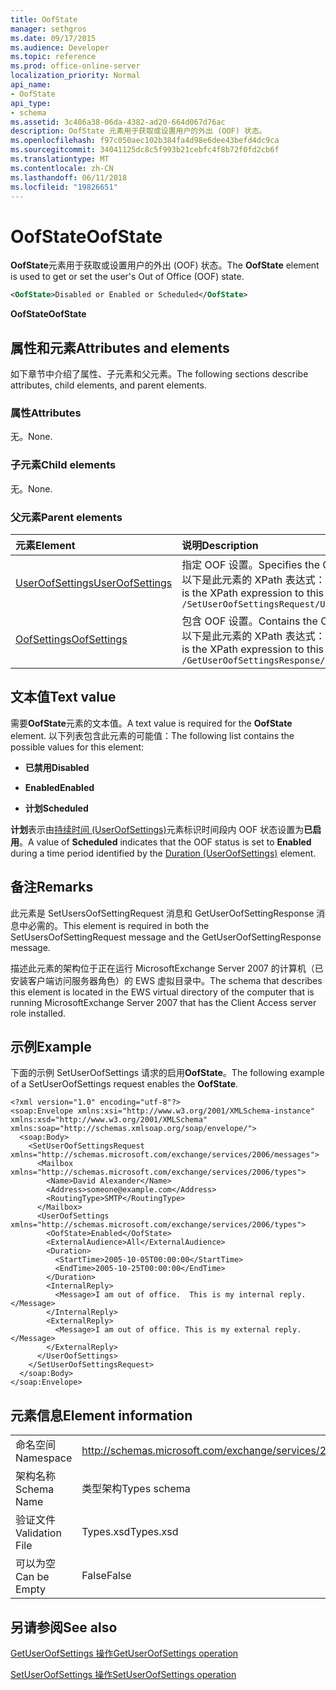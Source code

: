 ```yaml
---
title: OofState
manager: sethgros
ms.date: 09/17/2015
ms.audience: Developer
ms.topic: reference
ms.prod: office-online-server
localization_priority: Normal
api_name:
- OofState
api_type:
- schema
ms.assetid: 3c486a38-06da-4382-ad20-664d067d76ac
description: OofState 元素用于获取或设置用户的外出 (OOF) 状态。
ms.openlocfilehash: f97c050aec102b384fa4d98e6dee43befd4dc9ca
ms.sourcegitcommit: 34041125dc8c5f993b21cebfc4f8b72f0fd2cb6f
ms.translationtype: MT
ms.contentlocale: zh-CN
ms.lasthandoff: 06/11/2018
ms.locfileid: "19826651"
---
```

# <a name="oofstate"></a><span data-ttu-id="6ad41-103">OofState</span><span class="sxs-lookup"><span data-stu-id="6ad41-103">OofState</span></span>

<span data-ttu-id="6ad41-104">**OofState**元素用于获取或设置用户的外出 (OOF) 状态。</span><span class="sxs-lookup"><span data-stu-id="6ad41-104">The **OofState** element is used to get or set the user's Out of Office (OOF) state.</span></span> 
  
```xml
<OofState>Disabled or Enabled or Scheduled</OofState>
```

 <span data-ttu-id="6ad41-105">**OofState**</span><span class="sxs-lookup"><span data-stu-id="6ad41-105">**OofState**</span></span>
## <a name="attributes-and-elements"></a><span data-ttu-id="6ad41-106">属性和元素</span><span class="sxs-lookup"><span data-stu-id="6ad41-106">Attributes and elements</span></span>

<span data-ttu-id="6ad41-107">如下章节中介绍了属性、子元素和父元素。</span><span class="sxs-lookup"><span data-stu-id="6ad41-107">The following sections describe attributes, child elements, and parent elements.</span></span>
  
### <a name="attributes"></a><span data-ttu-id="6ad41-108">属性</span><span class="sxs-lookup"><span data-stu-id="6ad41-108">Attributes</span></span>

<span data-ttu-id="6ad41-109">无。</span><span class="sxs-lookup"><span data-stu-id="6ad41-109">None.</span></span>
  
### <a name="child-elements"></a><span data-ttu-id="6ad41-110">子元素</span><span class="sxs-lookup"><span data-stu-id="6ad41-110">Child elements</span></span>

<span data-ttu-id="6ad41-111">无。</span><span class="sxs-lookup"><span data-stu-id="6ad41-111">None.</span></span>
  
### <a name="parent-elements"></a><span data-ttu-id="6ad41-112">父元素</span><span class="sxs-lookup"><span data-stu-id="6ad41-112">Parent elements</span></span>

|<span data-ttu-id="6ad41-113">**元素**</span><span class="sxs-lookup"><span data-stu-id="6ad41-113">**Element**</span></span>|<span data-ttu-id="6ad41-114">**说明**</span><span class="sxs-lookup"><span data-stu-id="6ad41-114">**Description**</span></span>|
|:-----|:-----|
|[<span data-ttu-id="6ad41-115">UserOofSettings</span><span class="sxs-lookup"><span data-stu-id="6ad41-115">UserOofSettings</span></span>](useroofsettings.md) <br/> |<span data-ttu-id="6ad41-116">指定 OOF 设置。</span><span class="sxs-lookup"><span data-stu-id="6ad41-116">Specifies the OOF settings.</span></span>  <br/> <span data-ttu-id="6ad41-117">以下是此元素的 XPath 表达式：</span><span class="sxs-lookup"><span data-stu-id="6ad41-117">The following is the XPath expression to this element:</span></span>  <br/>  `/SetUserOofSettingsRequest/UserOofSettings` <br/> |
|[<span data-ttu-id="6ad41-118">OofSettings</span><span class="sxs-lookup"><span data-stu-id="6ad41-118">OofSettings</span></span>](oofsettings.md) <br/> |<span data-ttu-id="6ad41-119">包含 OOF 设置。</span><span class="sxs-lookup"><span data-stu-id="6ad41-119">Contains the OOF settings.</span></span>  <br/> <span data-ttu-id="6ad41-120">以下是此元素的 XPath 表达式：</span><span class="sxs-lookup"><span data-stu-id="6ad41-120">The following is the XPath expression to this element:</span></span>  <br/>  `/GetUserOofSettingsResponse/OofSettings` <br/> |
   
## <a name="text-value"></a><span data-ttu-id="6ad41-121">文本值</span><span class="sxs-lookup"><span data-stu-id="6ad41-121">Text value</span></span>

<span data-ttu-id="6ad41-122">需要**OofState**元素的文本值。</span><span class="sxs-lookup"><span data-stu-id="6ad41-122">A text value is required for the **OofState** element.</span></span> <span data-ttu-id="6ad41-123">以下列表包含此元素的可能值：</span><span class="sxs-lookup"><span data-stu-id="6ad41-123">The following list contains the possible values for this element:</span></span> 
  
- <span data-ttu-id="6ad41-124">**已禁用**</span><span class="sxs-lookup"><span data-stu-id="6ad41-124">**Disabled**</span></span>
    
- <span data-ttu-id="6ad41-125">**Enabled**</span><span class="sxs-lookup"><span data-stu-id="6ad41-125">**Enabled**</span></span>
    
- <span data-ttu-id="6ad41-126">**计划**</span><span class="sxs-lookup"><span data-stu-id="6ad41-126">**Scheduled**</span></span>
    
<span data-ttu-id="6ad41-127">**计划**表示由[持续时间 (UserOofSettings)](duration-useroofsettings.md)元素标识时间段内 OOF 状态设置为**已启用**。</span><span class="sxs-lookup"><span data-stu-id="6ad41-127">A value of **Scheduled** indicates that the OOF status is set to **Enabled** during a time period identified by the [Duration (UserOofSettings)](duration-useroofsettings.md) element.</span></span> 
  
## <a name="remarks"></a><span data-ttu-id="6ad41-128">备注</span><span class="sxs-lookup"><span data-stu-id="6ad41-128">Remarks</span></span>

<span data-ttu-id="6ad41-129">此元素是 SetUsersOofSettingRequest 消息和 GetUserOofSettingResponse 消息中必需的。</span><span class="sxs-lookup"><span data-stu-id="6ad41-129">This element is required in both the SetUsersOofSettingRequest message and the GetUserOofSettingResponse message.</span></span>
  
<span data-ttu-id="6ad41-130">描述此元素的架构位于正在运行 MicrosoftExchange Server 2007 的计算机（已安装客户端访问服务器角色）的 EWS 虚拟目录中。</span><span class="sxs-lookup"><span data-stu-id="6ad41-130">The schema that describes this element is located in the EWS virtual directory of the computer that is running MicrosoftExchange Server 2007 that has the Client Access server role installed.</span></span>
  
## <a name="example"></a><span data-ttu-id="6ad41-131">示例</span><span class="sxs-lookup"><span data-stu-id="6ad41-131">Example</span></span>

<span data-ttu-id="6ad41-132">下面的示例 SetUserOofSettings 请求的启用**OofState**。</span><span class="sxs-lookup"><span data-stu-id="6ad41-132">The following example of a SetUserOofSettings request enables the **OofState**.</span></span>
  
```
<?xml version="1.0" encoding="utf-8"?>
<soap:Envelope xmlns:xsi="http://www.w3.org/2001/XMLSchema-instance" xmlns:xsd="http://www.w3.org/2001/XMLSchema" xmlns:soap="http://schemas.xmlsoap.org/soap/envelope/">
  <soap:Body>
    <SetUserOofSettingsRequest xmlns="http://schemas.microsoft.com/exchange/services/2006/messages">
      <Mailbox xmlns="http://schemas.microsoft.com/exchange/services/2006/types">
        <Name>David Alexander</Name>
        <Address>someone@example.com</Address>
        <RoutingType>SMTP</RoutingType>
      </Mailbox>
      <UserOofSettings xmlns="http://schemas.microsoft.com/exchange/services/2006/types">
        <OofState>Enabled</OofState>
        <ExternalAudience>All</ExternalAudience>
        <Duration>
          <StartTime>2005-10-05T00:00:00</StartTime>
          <EndTime>2005-10-25T00:00:00</EndTime>
        </Duration>
        <InternalReply>
          <Message>I am out of office.  This is my internal reply.</Message>
        </InternalReply>
        <ExternalReply>
          <Message>I am out of office. This is my external reply.</Message>
        </ExternalReply>
      </UserOofSettings>
    </SetUserOofSettingsRequest>
  </soap:Body>
</soap:Envelope>
```

## <a name="element-information"></a><span data-ttu-id="6ad41-133">元素信息</span><span class="sxs-lookup"><span data-stu-id="6ad41-133">Element information</span></span>

|||
|:-----|:-----|
|<span data-ttu-id="6ad41-134">命名空间</span><span class="sxs-lookup"><span data-stu-id="6ad41-134">Namespace</span></span>  <br/> |http://schemas.microsoft.com/exchange/services/2006/types  <br/> |
|<span data-ttu-id="6ad41-135">架构名称</span><span class="sxs-lookup"><span data-stu-id="6ad41-135">Schema Name</span></span>  <br/> |<span data-ttu-id="6ad41-136">类型架构</span><span class="sxs-lookup"><span data-stu-id="6ad41-136">Types schema</span></span>  <br/> |
|<span data-ttu-id="6ad41-137">验证文件</span><span class="sxs-lookup"><span data-stu-id="6ad41-137">Validation File</span></span>  <br/> |<span data-ttu-id="6ad41-138">Types.xsd</span><span class="sxs-lookup"><span data-stu-id="6ad41-138">Types.xsd</span></span>  <br/> |
|<span data-ttu-id="6ad41-139">可以为空</span><span class="sxs-lookup"><span data-stu-id="6ad41-139">Can be Empty</span></span>  <br/> |<span data-ttu-id="6ad41-140">False</span><span class="sxs-lookup"><span data-stu-id="6ad41-140">False</span></span>  <br/> |
   
## <a name="see-also"></a><span data-ttu-id="6ad41-141">另请参阅</span><span class="sxs-lookup"><span data-stu-id="6ad41-141">See also</span></span>



[<span data-ttu-id="6ad41-142">GetUserOofSettings 操作</span><span class="sxs-lookup"><span data-stu-id="6ad41-142">GetUserOofSettings operation</span></span>](getuseroofsettings-operation.md)
  
[<span data-ttu-id="6ad41-143">SetUserOofSettings 操作</span><span class="sxs-lookup"><span data-stu-id="6ad41-143">SetUserOofSettings operation</span></span>](setuseroofsettings-operation.md)

